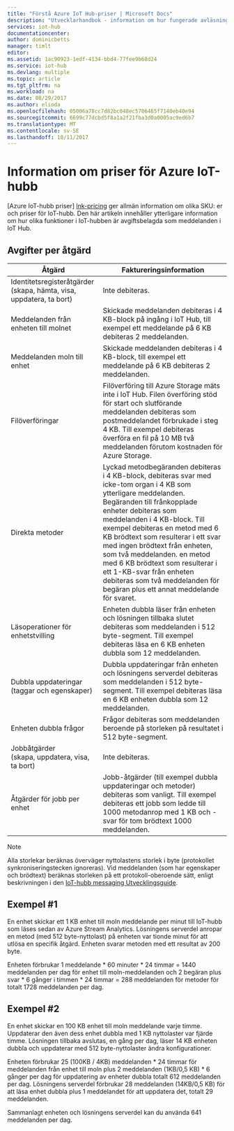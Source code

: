 ```yaml
---
title: "Förstå Azure IoT Hub-priser | Microsoft Docs"
description: "Utvecklarhandbok - information om hur fungerade avläsning och prissättning fungerar med IoT-hubben inklusive exempel."
services: iot-hub
documentationcenter: 
author: dominicbetts
manager: timlt
editor: 
ms.assetid: 1ac90923-1edf-4134-bbd4-77fee9b68d24
ms.service: iot-hub
ms.devlang: multiple
ms.topic: article
ms.tgt_pltfrm: na
ms.workload: na
ms.date: 08/29/2017
ms.author: elioda
ms.openlocfilehash: 05006a78cc7d82bc048ec5706465f7140eb40e94
ms.sourcegitcommit: 6699c77dcbd5f8a1a2f21fba3d0a0005ac9ed6b7
ms.translationtype: MT
ms.contentlocale: sv-SE
ms.lasthandoff: 10/11/2017
---
```

# <a name="azure-iot-hub-pricing-information"></a>Information om priser för Azure IoT-hubb

[Azure IoT-hubb priser] [ lnk-pricing] ger allmän information om olika SKU: er och priser för IoT-hubb. Den här artikeln innehåller ytterligare information om hur olika funktioner i IoT-hubben är avgiftsbelagda som meddelanden i IoT Hub.

## <a name="charges-per-operation"></a>Avgifter per åtgärd

| Åtgärd | Faktureringsinformation | 
| --------- | ------------------- |
| Identitetsregisteråtgärder <br/> (skapa, hämta, visa, uppdatera, ta bort) | Inte debiteras. |
| Meddelanden från enheten till molnet | Skickade meddelanden debiteras i 4 KB-block på ingång i IoT Hub, till exempel ett meddelande på 6 KB debiteras 2 meddelanden. |
| Meddelanden moln till enhet | Skickade meddelanden debiteras i 4 KB-block, till exempel ett meddelande på 6 KB debiteras 2 meddelanden. |
| Filöverföringar | Filöverföring till Azure Storage mäts inte i IoT Hub. Filen överföring stöd för start och slutförande meddelanden debiteras som postmeddelandet förbrukade i steg 4 KB. Till exempel debiteras överföra en fil på 10 MB två meddelanden förutom kostnaden för Azure Storage. |
| Direkta metoder | Lyckad metodbegäranden debiteras i 4 KB-block, debiteras svar med icke-tom organ i 4 KB som ytterligare meddelanden. Begäranden till frånkopplade enheter debiteras som meddelanden i 4 KB-block. Till exempel debiteras en metod med 6 KB brödtext som resulterar i ett svar med ingen brödtext från enheten, som två meddelanden. en metod med 6 KB brödtext som resulterar i ett 1-KB-svar från enheten debiteras som två meddelanden för begäran plus ett annat meddelande för svaret. |
| Läsoperationer för enhetstvilling | Enheten dubbla läser från enheten och lösningen tillbaka slutet debiteras som meddelanden i 512 byte-segment. Till exempel debiteras läsa en 6 KB enheten dubbla som 12 meddelanden. |
| Dubbla uppdateringar (taggar och egenskaper) | Dubbla uppdateringar från enheten och lösningens serverdel debiteras som meddelanden i 512 byte-segment. Till exempel debiteras läsa en 6 KB enheten dubbla som 12 meddelanden. |
| Enheten dubbla frågor | Frågor debiteras som meddelanden beroende på storleken på resultatet i 512 byte-segment. |
| Jobbåtgärder <br/> (skapa, uppdatera, visa, ta bort) | Inte debiteras. |
| Åtgärder för jobb per enhet | Jobb-åtgärder (till exempel dubbla uppdateringar och metoder) debiteras som vanligt. Till exempel debiteras ett jobb som ledde till 1000 metodanrop med 1 KB och -svar för tom brödtext 1000 meddelanden. |

> [!NOTE]
> Alla storlekar beräknas överväger nyttolastens storlek i byte (protokollet synkroniseringstecken ignoreras). Vid meddelanden (som har egenskaper och brödtext) beräknas storleken på ett protokoll-oberoende sätt, enligt beskrivningen i den [IoT-hubb messaging Utvecklingsguide][lnk-message-size].

## <a name="example-1"></a>Exempel #1

En enhet skickar ett 1 KB enhet till moln meddelande per minut till IoT-hubb som läses sedan av Azure Stream Analytics. Lösningens serverdel anropar en metod (med 512 byte-nyttolast) på enheten var tionde minut för att utlösa en specifik åtgärd. Enheten svarar metoden med ett resultat av 200 byte.

Enheten förbrukar 1 meddelande * 60 minuter * 24 timmar = 1440 meddelanden per dag för enhet till moln-meddelanden och 2 begäran plus svar * 6 gånger i timmen * 24 timmar = 288 meddelanden för metoder för totalt 1728 meddelanden per dag.

## <a name="example-2"></a>Exempel #2

En enhet skickar en 100 KB enhet till moln meddelande varje timme. Uppdaterar den även dess enhet dubbla med 1 KB nyttolaster var fjärde timme. Lösningen tillbaka avslutas, en gång per dag, läser 14 KB enheten dubbla och uppdaterar med 512 byte-nyttolaster ändra konfigurationer.

Enheten förbrukar 25 (100KB / 4KB) meddelanden * 24 timmar för meddelanden från enhet till moln plus 2 meddelanden (1KB/0,5 KB) * 6 gånger per dag för uppdatering av enheter dubbla totalt 612 meddelanden per dag.
Lösningens serverdel förbrukar 28 meddelanden (14KB/0,5 KB) för att läsa enhet dubbla plus 1 meddelandet för att uppdatera det, totalt 29 meddelanden.

Sammanlagt enheten och lösningens serverdel kan du använda 641 meddelanden per dag.


[lnk-pricing]: https://azure.microsoft.com/pricing/details/iot-hub
[lnk-message-size]: iot-hub-devguide-messages-construct.md
